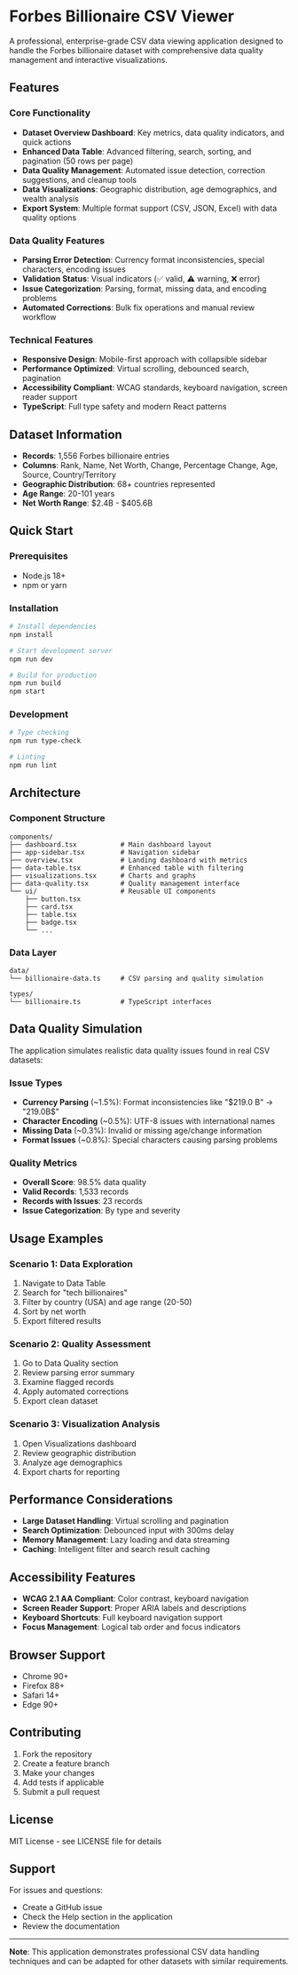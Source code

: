 # Forbes Billionaire CSV Viewer

A professional, enterprise-grade CSV data viewing application designed to handle the Forbes billionaire dataset with comprehensive data quality management and interactive visualizations.

## Features

### Core Functionality
- **Dataset Overview Dashboard**: Key metrics, data quality indicators, and quick actions
- **Enhanced Data Table**: Advanced filtering, search, sorting, and pagination (50 rows per page)
- **Data Quality Management**: Automated issue detection, correction suggestions, and cleanup tools
- **Data Visualizations**: Geographic distribution, age demographics, and wealth analysis
- **Export System**: Multiple format support (CSV, JSON, Excel) with data quality options

### Data Quality Features
- **Parsing Error Detection**: Currency format inconsistencies, special characters, encoding issues
- **Validation Status**: Visual indicators (✅ valid, ⚠️ warning, ❌ error)
- **Issue Categorization**: Parsing, format, missing data, and encoding problems
- **Automated Corrections**: Bulk fix operations and manual review workflow

### Technical Features
- **Responsive Design**: Mobile-first approach with collapsible sidebar
- **Performance Optimized**: Virtual scrolling, debounced search, pagination
- **Accessibility Compliant**: WCAG standards, keyboard navigation, screen reader support
- **TypeScript**: Full type safety and modern React patterns

## Dataset Information

- **Records**: 1,556 Forbes billionaire entries
- **Columns**: Rank, Name, Net Worth, Change, Percentage Change, Age, Source, Country/Territory
- **Geographic Distribution**: 68+ countries represented
- **Age Range**: 20-101 years
- **Net Worth Range**: $2.4B - $405.6B

## Quick Start

### Prerequisites
- Node.js 18+ 
- npm or yarn

### Installation
```bash
# Install dependencies
npm install

# Start development server
npm run dev

# Build for production
npm run build
npm start
```

### Development
```bash
# Type checking
npm run type-check

# Linting
npm run lint
```

## Architecture

### Component Structure
```
components/
├── dashboard.tsx           # Main dashboard layout
├── app-sidebar.tsx         # Navigation sidebar
├── overview.tsx            # Landing dashboard with metrics
├── data-table.tsx          # Enhanced table with filtering
├── visualizations.tsx      # Charts and graphs
├── data-quality.tsx        # Quality management interface
└── ui/                     # Reusable UI components
    ├── button.tsx
    ├── card.tsx
    ├── table.tsx
    ├── badge.tsx
    └── ...
```

### Data Layer
```
data/
└── billionaire-data.ts     # CSV parsing and quality simulation

types/
└── billionaire.ts          # TypeScript interfaces
```

## Data Quality Simulation

The application simulates realistic data quality issues found in real CSV datasets:

### Issue Types
- **Currency Parsing** (~1.5%): Format inconsistencies like "$219.0 B" → "219.0B$"
- **Character Encoding** (~0.5%): UTF-8 issues with international names
- **Missing Data** (~0.3%): Invalid or missing age/change information
- **Format Issues** (~0.8%): Special characters causing parsing problems

### Quality Metrics
- **Overall Score**: 98.5% data quality
- **Valid Records**: 1,533 records
- **Records with Issues**: 23 records
- **Issue Categorization**: By type and severity

## Usage Examples

### Scenario 1: Data Exploration
1. Navigate to Data Table
2. Search for "tech billionaires"
3. Filter by country (USA) and age range (20-50)
4. Sort by net worth
5. Export filtered results

### Scenario 2: Quality Assessment
1. Go to Data Quality section
2. Review parsing error summary
3. Examine flagged records
4. Apply automated corrections
5. Export clean dataset

### Scenario 3: Visualization Analysis
1. Open Visualizations dashboard
2. Review geographic distribution
3. Analyze age demographics
4. Export charts for reporting

## Performance Considerations

- **Large Dataset Handling**: Virtual scrolling and pagination
- **Search Optimization**: Debounced input with 300ms delay
- **Memory Management**: Lazy loading and data streaming
- **Caching**: Intelligent filter and search result caching

## Accessibility Features

- **WCAG 2.1 AA Compliant**: Color contrast, keyboard navigation
- **Screen Reader Support**: Proper ARIA labels and descriptions
- **Keyboard Shortcuts**: Full keyboard navigation support
- **Focus Management**: Logical tab order and focus indicators

## Browser Support

- Chrome 90+
- Firefox 88+
- Safari 14+
- Edge 90+

## Contributing

1. Fork the repository
2. Create a feature branch
3. Make your changes
4. Add tests if applicable
5. Submit a pull request

## License

MIT License - see LICENSE file for details

## Support

For issues and questions:
- Create a GitHub issue
- Check the Help section in the application
- Review the documentation

---

**Note**: This application demonstrates professional CSV data handling techniques and can be adapted for other datasets with similar requirements.